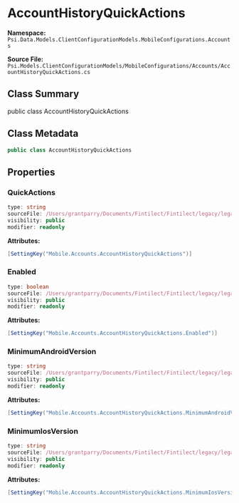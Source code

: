 # AccountHistoryQuickActions

**Namespace:** `Psi.Data.Models.ClientConfigurationModels.MobileConfigurations.Accounts`

**Source File:** `Psi.Models.ClientConfigurationModels/MobileConfigurations/Accounts/AccountHistoryQuickActions.cs`

## Class Summary

public class AccountHistoryQuickActions

## Class Metadata

```typescript
public class AccountHistoryQuickActions
```

## Properties

### QuickActions

```typescript
type: string
sourceFile: /Users/grantparry/Documents/Fintilect/Fintilect/legacy/legacy-apis/Psi.Models.ClientConfigurationModels/MobileConfigurations/Accounts/AccountHistoryQuickActions.cs
visibility: public
modifier: readonly
```

**Attributes:**
```csharp
[SettingKey("Mobile.Accounts.AccountHistoryQuickActions")]
```

### Enabled

```typescript
type: boolean
sourceFile: /Users/grantparry/Documents/Fintilect/Fintilect/legacy/legacy-apis/Psi.Models.ClientConfigurationModels/MobileConfigurations/Accounts/AccountHistoryQuickActions.cs
visibility: public
modifier: readonly
```

**Attributes:**
```csharp
[SettingKey("Mobile.Accounts.AccountHistoryQuickActions.Enabled")]
```

### MinimumAndroidVersion

```typescript
type: string
sourceFile: /Users/grantparry/Documents/Fintilect/Fintilect/legacy/legacy-apis/Psi.Models.ClientConfigurationModels/MobileConfigurations/Accounts/AccountHistoryQuickActions.cs
visibility: public
modifier: readonly
```

**Attributes:**
```csharp
[SettingKey("Mobile.Accounts.AccountHistoryQuickActions.MinimumAndroidVersion")]
```

### MinimumIosVersion

```typescript
type: string
sourceFile: /Users/grantparry/Documents/Fintilect/Fintilect/legacy/legacy-apis/Psi.Models.ClientConfigurationModels/MobileConfigurations/Accounts/AccountHistoryQuickActions.cs
visibility: public
modifier: readonly
```

**Attributes:**
```csharp
[SettingKey("Mobile.Accounts.AccountHistoryQuickActions.MinimumIosVersion")]
```
